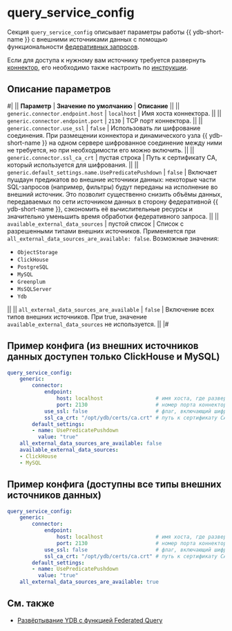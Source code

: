 # query_service_config

Секция `query_service_config` описывает параметры работы {{ ydb-short-name }} с внешними источниками данных с помощью функциональности [федеративных запросов](../../concepts/federated_query/index.md).

Если для доступа к нужному вам источнику требуется развернуть [коннектор](../../concepts/federated_query/architecture.md#connectors), его необходимо также настроить по [инструкции](../../devops/deployment-options/manual/federated-queries/connector-deployment.md).

## Описание параметров

#|
|| **Параметр** | **Значение по умолчанию** | **Описание**  ||
|| `generic.connector.endpoint.host`
| `localhost`
|  Имя хоста коннектора.
||
|| `generic.connector.endpoint.port`
| `2130`
| TCP порт коннектора.
||
|| `generic.connector.use_ssl`
| `false`
| Использовать ли шифрование соединения. При размещении коннектора и динамического узла {{ ydb-short-name }} на одном сервере шифрованное соединение между ними не требуется, но при необходимости его можно включить.
||
|| `generic.connector.ssl_ca_crt`
| пустая строка
| Путь к сертификату CA, который используется для шифрования.
||
|| `generic.default_settings.name.UsePredicatePushdown`
| `false`
| Включает пушдаун предикатов во внешние источники данных: некоторые части SQL-запросов (например, фильтры) будут переданы на исполнение во внешний источник. Это позволит существенно снизить объёмы данных, передаваемых по сети источником данных в сторону федеративной {{ ydb-short-name }}, сэкономить её вычислительные ресурсы и значительно уменьшить время обработки федеративного запроса.
||
|| `available_external_data_sources`
| пустой список
| Список с разрешенными типами внешних источников. Применяется при `all_external_data_sources_are_available: false`. Возможные значения: 

* `ObjectStorage`
* `ClickHouse`
* `PostgreSQL`
* `MySQL`
* `Greenplum`
* `MsSQLServer`
* `Ydb`

||
|| `all_external_data_sources_are_available`
| `false`
| Включение всех типов внешних источников.
При true, значение `available_external_data_sources` не используется.
||
|#

## Пример конфига (из внешних источников данных доступен только ClickHouse и MySQL)

```yaml
query_service_config:
    generic:
        connector:
            endpoint:
                host: localhost                 # имя хоста, где развернут коннектор
                port: 2130                      # номер порта коннектора
            use_ssl: false                      # флаг, включающий шифрование соединений
            ssl_ca_crt: "/opt/ydb/certs/ca.crt" # путь к сертификату CA
        default_settings:
        - name: UsePredicatePushdown
          value: "true"
    all_external_data_sources_are_available: false
    available_external_data_sources:
    - ClickHouse
    - MySQL
```

## Пример конфига (доступны все типы внешних источников данных)

```yaml
query_service_config:
    generic:
        connector:
            endpoint:
                host: localhost                 # имя хоста, где развернут коннектор
                port: 2130                      # номер порта коннектора
            use_ssl: false                      # флаг, включающий шифрование соединений
            ssl_ca_crt: "/opt/ydb/certs/ca.crt" # путь к сертификату CA
        default_settings:
        - name: UsePredicatePushdown
          value: "true"
    all_external_data_sources_are_available: true
```

## См. также

- [Развёртывание YDB с функцией Federated Query](../../devops/deployment-options/manual/federated-queries/index.md)
